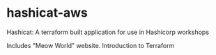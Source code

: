 # hashicat-aws
Hashicat: A terraform built application for use in Hashicorp workshops

Includes "Meow World" website.
Introduction to Terraform

